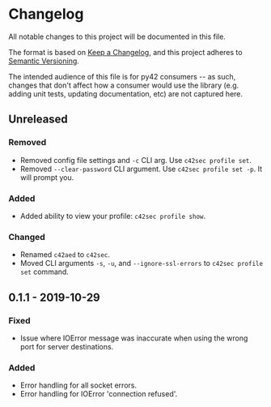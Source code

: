# Changelog
All notable changes to this project will be documented in this file.

The format is based on [Keep a Changelog](https://keepachangelog.com/en/1.0.0/),
and this project adheres to [Semantic Versioning](https://semver.org/spec/v2.0.0.html).

The intended audience of this file is for py42 consumers -- as such, changes that don't affect
how a consumer would use the library (e.g. adding unit tests, updating documentation, etc) are not captured here.

## Unreleased

### Removed
- Removed config file settings and `-c` CLI arg. Use `c42sec profile set`.
- Removed `--clear-password` CLI argument. Use `c42sec profile set -p`. It will prompt you.

### Added
- Added ability to view your profile: `c42sec profile show`.

### Changed
- Renamed `c42aed` to `c42sec`.
- Moved CLI arguments `-s`, `-u`, and `--ignore-ssl-errors` to `c42sec profile set` command.


## 0.1.1 - 2019-10-29

### Fixed
- Issue where IOError message was inaccurate when using the wrong port for server destinations.

### Added
- Error handling for all socket errors.
- Error handling for IOError 'connection refused'.
